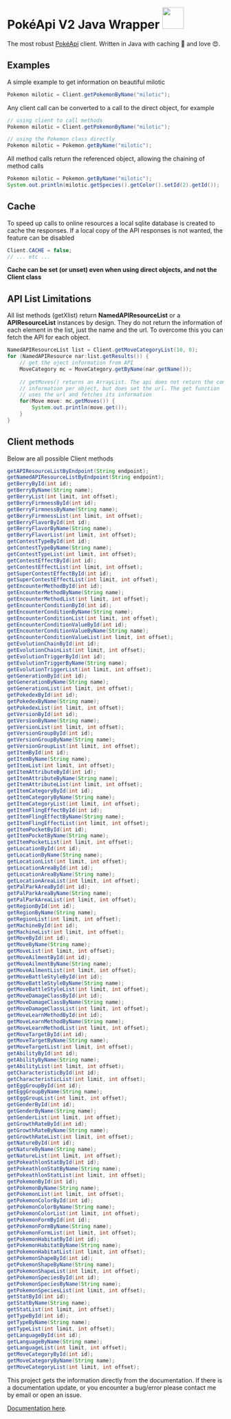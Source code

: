 # PokéApi V2 Java Wrapper <img heigth=50 width=50 src="https://cdn.bulbagarden.net/upload/thumb/3/36/350Milotic.png/250px-350Milotic.png">
The most robust [PokéApi](https://www.pokeapi.co/) client. Written in Java with caching 🤖 and love 😍.

## Examples
A simple example to get information on beautiful milotic

```java
Pokemon milotic = Client.getPokemonByName("milotic");
```

Any client call can be converted to a call to the direct object, for example

```java
// using client to call methods
Pokemon milotic = Client.getPokemonByName("milotic");

// using the Pokemon class directly
Pokemon milotic = Pokemon.getByName("milotic");
```

All method calls return the referenced object, allowing the chaining of method calls

```java
Pokemon milotic = Pokemon.getByName("milotic");
System.out.println(milotic.getSpecies().getColor().setId(2).getId());
```

## Cache

To speed up calls to online resources a local sqlite database is created to cache the responses. If a local copy of the API responses is not wanted, the feature can be disabled

```java
Client.CACHE = false;
// ... etc ...
```
**Cache can be set (or unset) even when using direct objects, and not the Client class**

## API List Limitations
All list methods (getXlist) return **NamedAPIResourceList** or a **APIResourceList** 
instances by design. They do not return the information of each element in 
the list, just the name and the url. To overcome this you can fetch the 
API for each object.
```java
NamedAPIResourceList list = Client.getMoveCategoryList(10, 0);
for (NamedAPIResource nar:list.getResults()) {
    // get the oject information from API
    MoveCategory mc = MoveCategory.getByName(nar.getName());
    
    // getMoves() returns an ArrayList. The api does not return the complete 
    // information per object, but does set the url. The get function 
    // uses the url and fetches its information
    for(Move move: mc.getMoves()) {
        System.out.println(move.get());
    }
}
```

## Client methods
Below are all possible Client methods

```java
getAPIResourceListByEndpoint(String endpoint);
getNamedAPIResourceListByEndpoint(String endpoint);
getBerryById(int id);
getBerryByName(String name);
getBerryList(int limit, int offset);
getBerryFirmnessById(int id);
getBerryFirmnessByName(String name);
getBerryFirmnessList(int limit, int offset);
getBerryFlavorById(int id);
getBerryFlavorByName(String name);
getBerryFlavorList(int limit, int offset);
getContestTypeById(int id);
getContestTypeByName(String name);
getContestTypeList(int limit, int offset);
getContestEffectById(int id);
getContestEffectList(int limit, int offset);
getSuperContestEffectById(int id);
getSuperContestEffectList(int limit, int offset);
getEncounterMethodById(int id);
getEncounterMethodByName(String name);
getEncounterMethodList(int limit, int offset);
getEncounterConditionById(int id);
getEncounterConditionByName(String name);
getEncounterConditionList(int limit, int offset);
getEncounterConditionValueById(int id);
getEncounterConditionValueByName(String name);
getEncounterConditionValueList(int limit, int offset);
getEvolutionChainById(int id);
getEvolutionChainList(int limit, int offset);
getEvolutionTriggerById(int id);
getEvolutionTriggerByName(String name);
getEvolutionTriggerList(int limit, int offset);
getGenerationById(int id);
getGenerationByName(String name);
getGenerationList(int limit, int offset);
getPokedexById(int id);
getPokedexByName(String name);
getPokedexList(int limit, int offset);
getVersionById(int id);
getVersionByName(String name);
getVersionList(int limit, int offset);
getVersionGroupById(int id);
getVersionGroupByName(String name);
getVersionGroupList(int limit, int offset);
getItemById(int id);
getItemByName(String name);
getItemList(int limit, int offset);
getItemAttributeById(int id);
getItemAttributeByName(String name);
getItemAttributeList(int limit, int offset);
getItemCategoryById(int id);
getItemCategoryByName(String name);
getItemCategoryList(int limit, int offset);
getItemFlingEffectById(int id);
getItemFlingEffectByName(String name);
getItemFlingEffectList(int limit, int offset);
getItemPocketById(int id);
getItemPocketByName(String name);
getItemPocketList(int limit, int offset);
getLocationById(int id);
getLocationByName(String name);
getLocationList(int limit, int offset);
getLocationAreaById(int id);
getLocationAreaByName(String name);
getLocationAreaList(int limit, int offset);
getPalParkAreaById(int id);
getPalParkAreaByName(String name);
getPalParkAreaList(int limit, int offset);
getRegionById(int id);
getRegionByName(String name);
getRegionList(int limit, int offset);
getMachineById(int id);
getMachineList(int limit, int offset);
getMoveById(int id);
getMoveByName(String name);
getMoveList(int limit, int offset);
getMoveAilmentById(int id);
getMoveAilmentByName(String name);
getMoveAilmentList(int limit, int offset);
getMoveBattleStyleById(int id);
getMoveBattleStyleByName(String name);
getMoveBattleStyleList(int limit, int offset);
getMoveDamageClassById(int id);
getMoveDamageClassByName(String name);
getMoveDamageClassList(int limit, int offset);
getMoveLearnMethodById(int id);
getMoveLearnMethodByName(String name);
getMoveLearnMethodList(int limit, int offset);
getMoveTargetById(int id);
getMoveTargetByName(String name);
getMoveTargetList(int limit, int offset);
getAbilityById(int id);
getAbilityByName(String name);
getAbilityList(int limit, int offset);
getCharacteristicById(int id);
getCharacteristicList(int limit, int offset);
getEggGroupById(int id);
getEggGroupByName(String name);
getEggGroupList(int limit, int offset);
getGenderById(int id);
getGenderByName(String name);
getGenderList(int limit, int offset);
getGrowthRateById(int id);
getGrowthRateByName(String name);
getGrowthRateList(int limit, int offset);
getNatureById(int id);
getNatureByName(String name);
getNatureList(int limit, int offset);
getPokeathlonStatById(int id);
getPokeathlonStatByName(String name);
getPokeathlonStatList(int limit, int offset);
getPokemonById(int id);
getPokemonByName(String name);
getPokemonList(int limit, int offset);
getPokemonColorById(int id);
getPokemonColorByName(String name);
getPokemonColorList(int limit, int offset);
getPokemonFormById(int id);
getPokemonFormByName(String name);
getPokemonFormList(int limit, int offset);
getPokemonHabitatById(int id);
getPokemonHabitatByName(String name);
getPokemonHabitatList(int limit, int offset);
getPokemonShapeById(int id);
getPokemonShapeByName(String name);
getPokemonShapeList(int limit, int offset);
getPokemonSpeciesById(int id);
getPokemonSpeciesByName(String name);
getPokemonSpeciesList(int limit, int offset);
getStatById(int id);
getStatByName(String name);
getStatList(int limit, int offset);
getTypeById(int id);
getTypeByName(String name);
getTypeList(int limit, int offset);
getLanguageById(int id);
getLanguageByName(String name);
getLanguageList(int limit, int offset);
getMoveCategoryById(int id);
getMoveCategoryByName(String name);
getMoveCategoryList(int limit, int offset);
```

This project gets the information directly from the documentation. 
If there is a documentation update, or you encounter a bug/error please
contact me by email or open an issue.

[Documentation here](https://pokeapi.co/docsv2/).
